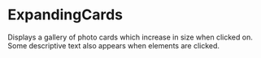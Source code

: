 # ExpandingCards
Displays a gallery of photo cards which increase in size when clicked on. Some descriptive text also appears when elements are clicked.
